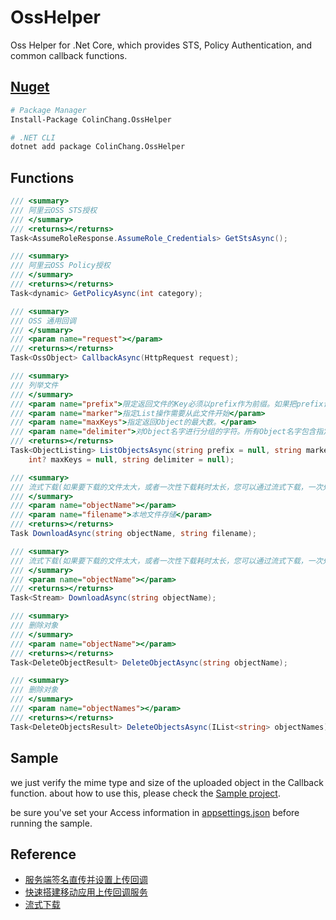 # OssHelper
Oss Helper for .Net Core, which provides STS, Policy Authentication, and common callback functions.

## [Nuget](https://www.nuget.org/packages/ColinChang.OssHelper)
```bash
# Package Manager
Install-Package ColinChang.OssHelper

# .NET CLI
dotnet add package ColinChang.OssHelper
```

## Functions
```csharp
/// <summary>
/// 阿里云OSS STS授权
/// </summary>
/// <returns></returns>
Task<AssumeRoleResponse.AssumeRole_Credentials> GetStsAsync();

/// <summary>
/// 阿里云OSS Policy授权
/// </summary>
/// <returns></returns>
Task<dynamic> GetPolicyAsync(int category);

/// <summary>
/// OSS 通用回调
/// </summary>
/// <param name="request"></param>
/// <returns></returns>
Task<OssObject> CallbackAsync(HttpRequest request);

/// <summary>
/// 列举文件
/// </summary>
/// <param name="prefix">限定返回文件的Key必须以prefix作为前缀。如果把prefix设为某个文件夹名，则列举以此prefix开头的文件，即该文件夹下递归的所有文件和子文件夹。如果把prefix设为某个文件夹名，则列举以此prefix开头的文件，即该文件夹下递归的所有文件和子文件夹。</param>
/// <param name="marker">指定List操作需要从此文件开始</param>
/// <param name="maxKeys">指定返回Object的最大数。</param>
/// <param name="delimiter">对Object名字进行分组的字符。所有Object名字包含指定的前缀，第一次出现delimiter字符之间的Object作为一组元素</param>
/// <returns></returns>
Task<ObjectListing> ListObjectsAsync(string prefix = null, string marker = null,
    int? maxKeys = null, string delimiter = null);

/// <summary>
/// 流式下载(如果要下载的文件太大，或者一次性下载耗时太长，您可以通过流式下载，一次处理部分内容，直到完成文件的下载)
/// </summary>
/// <param name="objectName"></param>
/// <param name="filename">本地文件存储</param>
/// <returns></returns>
Task DownloadAsync(string objectName, string filename);

/// <summary>
/// 流式下载(如果要下载的文件太大，或者一次性下载耗时太长，您可以通过流式下载，一次处理部分内容，直到完成文件的下载)
/// </summary>
/// <param name="objectName"></param>
/// <returns></returns>
Task<Stream> DownloadAsync(string objectName);

/// <summary>
/// 删除对象
/// </summary>
/// <param name="objectName"></param>
/// <returns></returns>
Task<DeleteObjectResult> DeleteObjectAsync(string objectName);

/// <summary>
/// 删除对象
/// </summary>
/// <param name="objectNames"></param>
/// <returns></returns>
Task<DeleteObjectsResult> DeleteObjectsAsync(IList<string> objectNames);
```

## Sample
we just verify the mime type and size of the uploaded object in the Callback function. about how to use this, please check the [Sample project](https://github.com/colin-chang/OssHelper/tree/main/ColinChang.OssHelper.WebSample).

be sure you've set your Access information in [appsettings.json](https://github.com/colin-chang/OssHelper/blob/main/ColinChang.OssHelper.WebSample/appsettings.json) before running the sample.

## Reference
* [服务端签名直传并设置上传回调](https://help.aliyun.com/document_detail/31927.html?spm=a2c4g.11174283.6.1714.6b0c7da2d7aCJy)
* [快速搭建移动应用上传回调服务](https://help.aliyun.com/document_detail/31922.html?spm=a2c4g.11186623.6.1717.4b016aefO4mo7S)
* [流式下载](https://help.aliyun.com/document_detail/91748.html?spm=a2c4g.11186623.2.7.5aa71c78ao0Bos#concept-91748-zh)